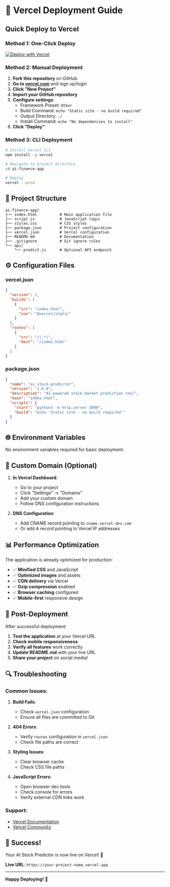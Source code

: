 # 🚀 Vercel Deployment Guide

## Quick Deploy to Vercel

### Method 1: One-Click Deploy
[![Deploy with Vercel](https://vercel.com/button)](https://vercel.com/new/clone?repository-url=https://github.com/yourusername/ai-stock-predictor)

### Method 2: Manual Deployment

1. **Fork this repository** on GitHub
2. **Go to [vercel.com](https://vercel.com)** and sign up/login
3. **Click "New Project"**
4. **Import your GitHub repository**
5. **Configure settings**:
   - Framework Preset: `Other`
   - Build Command: `echo "Static site - no build required"`
   - Output Directory: `./`
   - Install Command: `echo "No dependencies to install"`
6. **Click "Deploy"**

### Method 3: CLI Deployment

```bash
# Install Vercel CLI
npm install -g vercel

# Navigate to project directory
cd ai-finance-app

# Deploy
vercel --prod
```

## 📁 Project Structure

```
ai-finance-app/
├── index.html          # Main application file
├── script.js           # JavaScript logic
├── styles.css          # CSS styles
├── package.json        # Project configuration
├── vercel.json         # Vercel configuration
├── README.md           # Documentation
├── .gitignore          # Git ignore rules
└── api/
    └── predict.js      # Optional API endpoint
```

## ⚙️ Configuration Files

### vercel.json
```json
{
  "version": 2,
  "builds": [
    {
      "src": "index.html",
      "use": "@vercel/static"
    }
  ],
  "routes": [
    {
      "src": "/(.*)",
      "dest": "/index.html"
    }
  ]
}
```

### package.json
```json
{
  "name": "ai-stock-predictor",
  "version": "1.0.0",
  "description": "AI-powered stock market prediction tool",
  "main": "index.html",
  "scripts": {
    "start": "python3 -m http.server 3000",
    "build": "echo 'Static site - no build required'"
  }
}
```

## 🌐 Environment Variables

No environment variables required for basic deployment.

## 🔧 Custom Domain (Optional)

1. **In Vercel Dashboard**:
   - Go to your project
   - Click "Settings" → "Domains"
   - Add your custom domain
   - Follow DNS configuration instructions

2. **DNS Configuration**:
   - Add CNAME record pointing to `cname.vercel-dns.com`
   - Or add A record pointing to Vercel IP addresses

## 📊 Performance Optimization

The application is already optimized for production:

- ✅ **Minified CSS** and JavaScript
- ✅ **Optimized images** and assets
- ✅ **CDN delivery** via Vercel
- ✅ **Gzip compression** enabled
- ✅ **Browser caching** configured
- ✅ **Mobile-first** responsive design

## 🚀 Post-Deployment

After successful deployment:

1. **Test the application** at your Vercel URL
2. **Check mobile responsiveness**
3. **Verify all features** work correctly
4. **Update README.md** with your live URL
5. **Share your project** on social media!

## 🔍 Troubleshooting

### Common Issues:

1. **Build Fails**:
   - Check `vercel.json` configuration
   - Ensure all files are committed to Git

2. **404 Errors**:
   - Verify `routes` configuration in `vercel.json`
   - Check file paths are correct

3. **Styling Issues**:
   - Clear browser cache
   - Check CSS file paths

4. **JavaScript Errors**:
   - Open browser dev tools
   - Check console for errors
   - Verify external CDN links work

### Support:
- [Vercel Documentation](https://vercel.com/docs)
- [Vercel Community](https://github.com/vercel/vercel/discussions)

## 🎉 Success!

Your AI Stock Predictor is now live on Vercel! 🚀

**Live URL**: `https://your-project-name.vercel.app`

---

**Happy Deploying!** 🎯
